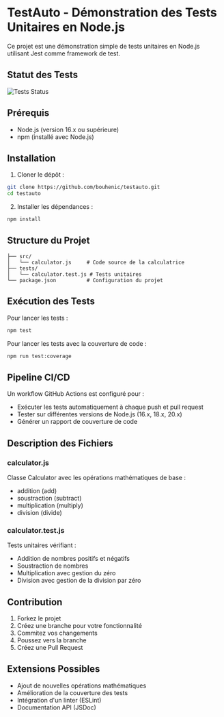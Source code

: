 # TestAuto - Démonstration des Tests Unitaires en Node.js

Ce projet est une démonstration simple de tests unitaires en Node.js utilisant Jest comme framework de test.

## Statut des Tests
![Tests Status](https://github.com/bouhenic/testauto/actions/workflows/tests.yml/badge.svg)

## Prérequis

- Node.js (version 16.x ou supérieure)
- npm (installé avec Node.js)

## Installation

1. Cloner le dépôt :
```bash
git clone https://github.com/bouhenic/testauto.git
cd testauto
```

2. Installer les dépendances :
```bash
npm install
```

## Structure du Projet

```
├── src/
│   └── calculator.js     # Code source de la calculatrice
├── tests/
│   └── calculator.test.js # Tests unitaires
└── package.json          # Configuration du projet
```

## Exécution des Tests

Pour lancer les tests :
```bash
npm test
```

Pour lancer les tests avec la couverture de code :
```bash
npm run test:coverage
```

## Pipeline CI/CD

Un workflow GitHub Actions est configuré pour :
- Exécuter les tests automatiquement à chaque push et pull request
- Tester sur différentes versions de Node.js (16.x, 18.x, 20.x)
- Générer un rapport de couverture de code

## Description des Fichiers

### calculator.js
Classe Calculator avec les opérations mathématiques de base :
- addition (add)
- soustraction (subtract)
- multiplication (multiply)
- division (divide)

### calculator.test.js
Tests unitaires vérifiant :
- Addition de nombres positifs et négatifs
- Soustraction de nombres
- Multiplication avec gestion du zéro
- Division avec gestion de la division par zéro

## Contribution

1. Forkez le projet
2. Créez une branche pour votre fonctionnalité
3. Commitez vos changements
4. Poussez vers la branche
5. Créez une Pull Request

## Extensions Possibles

- Ajout de nouvelles opérations mathématiques
- Amélioration de la couverture des tests
- Intégration d'un linter (ESLint)
- Documentation API (JSDoc)